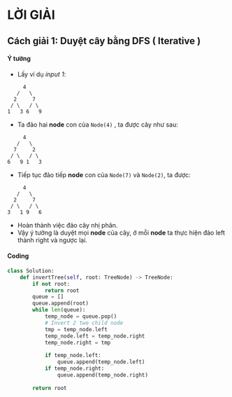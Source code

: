 # LỜI GIẢI 

## Cách giải 1: Duyệt cây bằng DFS ( Iterative )

#### Ý tưởng 
-   Lấy ví dụ *input 1*:
```
     4
   /   \
  2     7
 / \   / \
1   3 6   9
```
-   Ta đảo hai **node** con của ```Node(4)``` , ta được cây như sau:
```
     4
   /   \
  7     2
 / \   / \
6   9 1   3
```
-   Tiếp tục đảo tiếp **node** con của ```Node(7)``` và ```Node(2)```, ta được:
```
     4
   /   \
  2     7
 / \   / \
3   1 9   6
```
-   Hoàn thành việc đảo cây nhị phân.
-   Vậy ý tưởng là duyệt mọi **node** của cây, ở mỗi **node** ta thực hiện đảo left thành right và ngược lại. 

#### Coding

```python
class Solution:
    def invertTree(self, root: TreeNode) -> TreeNode:
        if not root:
            return root
        queue = []
        queue.append(root)
        while len(queue):
            temp_node = queue.pop()
            # Invert 2 two child node
            tmp = temp_node.left 
            temp_node.left = temp_node.right
            temp_node.right = tmp
            
            if temp_node.left:
                queue.append(temp_node.left)
            if temp_node.right:
                queue.append(temp_node.right)
        
        return root
```